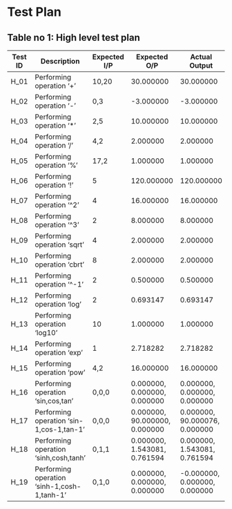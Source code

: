 # Test Plan
## Table no 1: High level test plan
Test ID | Description | Expected I/P | Expected O/P | Actual Output | Type of test  
--------|-------------|---------|---------|---------------|---------------
H_01  | Performing operation ‘+’ | 10,20 | 30.000000 | 30.000000 | Requirement based
H_02  |Performing operation ‘-’  | 0,3 | -3.000000 | -3.000000 | Requirement based
H_03  | Performing operation ‘*’| 2,5 | 10.000000  | 10.000000  | Requirement based
H_04  | Performing operation ‘/’ | 4,2  | 2.000000  | 2.000000  | Requirement based
H_05  | Performing operation ‘%’ | 17,2  | 1.000000 | 1.000000 | Requirement based
H_06  | Performing operation ‘!’| 5  | 120.000000  | 120.000000  | Requirement based
H_07  | Performing operation ‘^2’ | 4 | 16.000000 | 16.000000 | Requirement based
H_08  |Performing operation ‘^3’  | 2 | 8.000000 | 8.000000 | Requirement based
H_09  | Performing operation ‘sqrt’| 4 | 2.000000  | 2.000000  | Requirement based
H_10  | Performing operation ‘cbrt’ | 8  | 2.000000  | 2.000000 | Requirement based
H_11  | Performing operation ‘^-1’ | 2  | 0.500000 | 0.500000  | Requirement based
H_12  | Performing operation ‘log’| 2  | 0.693147  | 0.693147  | Requirement based
H_13  | Performing operation ‘log10’ | 10 | 1.000000 | 1.000000 | Requirement based
H_14  |Performing operation ‘exp’  | 1 | 2.718282 | 2.718282 | Requirement based
H_15  | Performing operation ‘pow’| 4,2 | 16.000000  | 16.000000 | Requirement based
H_16  | Performing operation ‘sin,cos,tan’ | 0,0,0  | 0.000000, 0.000000, 0.000000  | 0.000000, 0.000000, 0.000000  | Requirement based
H_17  | Performing operation ‘sin-1,cos-1,tan-1’ | 0,0,0  |  0.000000, 90.000000, 0.000000 | 0.000000, 90.000076, 0.000000 | Requirement based
H_18  | Performing operation ‘sinh,cosh,tanh’| 0,1,1 | 0.000000, 1.543081, 0.761594  | 0.000000, 1.543081, 0.761594  | Requirement based
H_19  | Performing operation ‘sinh-1,cosh-1,tanh-1’| 0,1,0  | 0.000000, 0.000000, 0.000000 | -0.000000, 0.000000, 0.000000  | Requirement based



